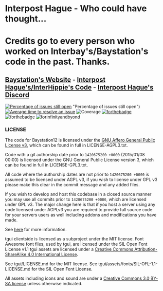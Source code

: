 # Interpost Hague - Who could have thought...

# Credits go to every person who worked on Interbay's/Baystation's code in the past. Thanks.
[Baystation's Website](http://baystation12.net/) - [Interpost Hague's/InterHippie's Code](https://github.com/butmun/Interpost-Hague) - [Interpost Hague's Discord](https://discord.gg/gD6Vbw4)
---
[![Percentage of issues still open](http://isitmaintained.com/badge/open/butmun/InterHippie2.svg)](https://isitmaintained.com/project/butmun/InterHippie2) "Percentage of issues still open") [![Average time to resolve an issue](https://isitmaintained.com/badge/resolution/butmun/InterHippie2.svg)](https://isitmaintained.com/project/butmun/InterHippie2 "Average time to resolve an issue") ![Coverage](https://img.shields.io/badge/coverage---0%25-red.svg)
[![forthebadge](https://forthebadge.com/images/badges/built-with-resentment.svg)](https://forthebadge.com) [![forthebadge](https://forthebadge.com/images/badges/contains-technical-debt.svg)](https://forthebadge.com) [![forinfinityandbyond](https://user-images.githubusercontent.com/5211576/29499758-4efff304-85e6-11e7-8267-62919c3688a9.gif)](https://www.reddit.com/r/SS13/comments/5oplxp/what_is_the_main_problem_with_byond_as_an_engine/dclbu1a)

### LICENSE
The code for Baystation12 is licensed under the [GNU Affero General Public License v3](http://www.gnu.org/licenses/agpl.html), which can be found in full in LICENSE-AGPL3.txt.

Code with a git authorship date prior to `1420675200 +0000` (2015/01/08 00:00) is licensed under the GNU General Public License version 3, which can be found in full in LICENSE-GPL3.txt.

All code where the authorship dates are not prior to `1420675200 +0000` is assumed to be licensed under AGPL v3, if you wish to license under GPL v3 please make this clear in the commit message and any added files.

If you wish to develop and host this codebase in a closed source manner you may use all commits prior to `1420675200 +0000`, which are licensed under GPL v3.  The major change here is that if you host a server using any code licensed under AGPLv3 you are required to provide full source code for your servers users as well including addons and modifications you have made.

See [here](https://www.gnu.org/licenses/why-affero-gpl.html) for more information.

tgui clientside is licensed as a subproject under the MIT license.
Font Awesome font files, used by tgui, are licensed under the SIL Open Font License v1.1
tgui assets are licensed under a [Creative Commons Attribution-ShareAlike 4.0 International License](http://creativecommons.org/licenses/by-sa/4.0/).

See tgui/LICENSE.md for the MIT license.
See tgui/assets/fonts/SIL-OFL-1.1-LICENSE.md for the SIL Open Font License.

All assets including icons and sound are under a [Creative Commons 3.0 BY-SA license](http://creativecommons.org/licenses/by-sa/3.0/) unless otherwise indicated.
